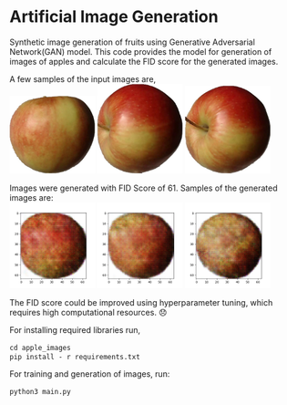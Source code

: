 # Artificial Image Generation
Synthetic image generation of fruits using Generative Adversarial Network(GAN) model. This code provides the model for generation of images of apples and calculate the FID score for the generated images.

A few samples of the input images are,<br/>
<img src="input_data/input_images/apples/r0_0.jpg" width="150" />
<img src="input_data/input_images/apples/r1_1.jpg" width="150" />
<img src="input_data/input_images/apples/r1_300.jpg" width="150" />

Images were generated with FID Score of 61. Samples of the generated images are: <br/>
<img src="output/generated_images/apples/generated_image_0.png" width="150" />
<img src="output/generated_images/apples/generated_image_1.png" width="150" />
<img src="output/generated_images/apples/generated_image_10.png" width="150" />

The FID score could be improved using hyperparameter tuning, which requires high computational resources. :disappointed:

For installing required libraries run, 
```
cd apple_images
pip install - r requirements.txt
```
For training and generation of images, run:
```
python3 main.py
```
